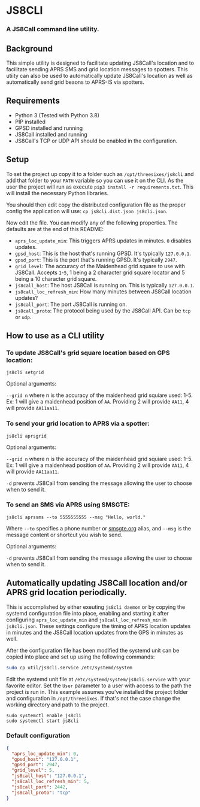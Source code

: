 # JS8CLI
### A JS8Call command line utility.

## Background
This simple utility is designed to facilitate updating JS8Call's location and to facilitate sending APRS SMS and grid location messages to spotters. This utiity can also be used to automatically update JS8Call's location as well as automatically send grid beaons to APRS-IS via spotters.

## Requirements
- Python 3 (Tested with Python 3.8)
- PIP installed
- GPSD installed and running
- JS8Call installed and running
- JS8Call's TCP or UDP API should be enabled in the configuration.

## Setup

To set the project up copy it to a folder such as `/opt/threesixes/js8cli` and add that folder to your `PATH` variable so you can use it on the CLI. As the user the project will run as execute `pip3 install -r requirements.txt`. This will install the necessary Python libraries.

You should then edit copy the distributed configuration file as the proper config the application will use: `cp js8cli.dist.json js8cli.json`.

Now edit the file. You can modify any of the following properties. The defaults are at the end of this README:

- `aprs_loc_update_min`: This triggers APRS updates in minutes. `0` disables updates.
- `gpsd_host`: This is the host that's running GPSD. It's typically `127.0.0.1`.
- `gpsd_port`: This is the port that's running GPSD. It's typically `2947`.
- `grid_level`: The accuracy of the Maidenhead grid square to use with JS8Call. Accepts `1`-`5`, 1 being a 2 character grid square locator and 5 being a 10 character grid square.
- `js8call_host`: The host JS8Call is running on. This is typically `127.0.0.1`.
- `js8call_loc_refresh_min`: How many minutes between JS8Call location updates?
- `js8call_port`: The port JS8Call is running on.
- `js8call_proto`: The protocol being used by the JS8Call API. Can be `tcp` or `udp`.


## How to use as a CLI utility
### To update JS8Call's grid square location based on GPS location:

`js8cli setgrid`

Optional arguments:

`--grid n` where n is the accuracy of the maidenhead grid squiare used: 1-5. Ex: 1 will give a maidenhead position of `AA`. Providing 2 will provide `AA11`, 4 will provide `AA11aa11`.

### To send your grid location to APRS via a spotter:

`js8cli aprsgrid`

Optional arguments:

`--grid n` where n is the accuracy of the maidenhead grid squiare used: 1-5. Ex: 1 will give a maidenhead position of `AA`. Providing 2 will provide `AA11`, 4 will provide `AA11aa11`.

`-d` prevents JS8Call from sending the message allowing the user to choose when to send it.

### To send an SMS via APRS using SMSGTE:

`js8cli aprssms --to 5555555555 --msg "Hello, world."`

Where `--to` specifies a phone number or [smsgte.org](https://smsgte.org) alias, and `--msg` is the message content or shortcut you wish to send.

Optional arguments:

`-d` prevents JS8Call from sending the message allowing the user to choose when to send it.


## Automatically updating JS8Call location and/or APRS grid location periodically.

This is accomplished by either exeuting `js8cli daemon` or by copying the systemd configuration file into place, enabling and starting it after configuring `aprs_loc_update_min` and `js8call_loc_refresh_min` in `js8cli.json`. These settings configure the timing of APRS location updates in minutes and the JS8Call location updates from the GPS in minutes as well.

After the configuration file has been modified the systemd unit can be copied into place and set up using the following commands:

```bash
sudo cp util/js8cli.service /etc/systemd/system
```

Edit the systemd unit file at `/etc/systemd/system/js8cli.service` with your favorite editor. Set the `User` parameter to a user with access to the path the project is run in. This example assumes you've installed the project folder and configuration in `/opt/threesixes`. If that's not the case change the working directory and path to the project.

```
sudo systemctl enable js8cli
sudo systemctl start js8cli
```

### Default configuration
```json
{
  "aprs_loc_update_min": 0,
  "gpsd_host": "127.0.0.1",
  "gpsd_port": 2947,
  "grid_level": 5,
  "js8call_host": "127.0.0.1",
  "js8call_loc_refresh_min": 5,
  "js8call_port": 2442,
  "js8call_proto": "tcp"
}
```